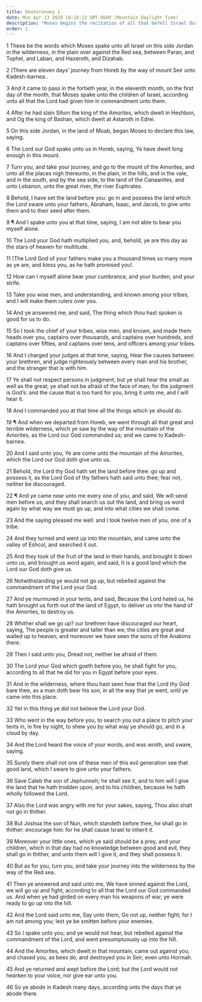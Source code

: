 ```yaml
---
title: Deuteronomy 1
date: Mon Apr 13 2020 16:18:13 GMT-0600 (Mountain Daylight Time)
description: "Moses begins the recitation of all that befell Israel during forty years in the wilderness—The children of Israel are commanded to go into and possess Canaan—Judges and rulers are chosen to assist Moses—Israel’s spies bring an evil report—The adults of Israel will perish—The Amorites defeat the armies of Israel."
order: 1
---
```


1 These be the words which Moses spake unto all Israel on this side Jordan in the wilderness, in the plain over against the Red sea, between Paran, and Tophel, and Laban, and Hazeroth, and Dizahab.

2 (There are eleven days’ journey from Horeb by the way of mount Seir unto Kadesh-barnea..

3 And it came to pass in the fortieth year, in the eleventh month, on the first day of the month, that Moses spake unto the children of Israel, according unto all that the Lord had given him in commandment unto them.

4 After he had slain Sihon the king of the Amorites, which dwelt in Heshbon, and Og the king of Bashan, which dwelt at Astaroth in Edrei.

5 On this side Jordan, in the land of Moab, began Moses to declare this law, saying.

6 The Lord our God spake unto us in Horeb, saying, Ye have dwelt long enough in this mount.

7 Turn you, and take your journey, and go to the mount of the Amorites, and unto all the places nigh thereunto, in the plain, in the hills, and in the vale, and in the south, and by the sea side, to the land of the Canaanites, and unto Lebanon, unto the great river, the river Euphrates.

8 Behold, I have set the land before you: go in and possess the land which the Lord sware unto your fathers, Abraham, Isaac, and Jacob, to give unto them and to their seed after them.

9 ¶ And I spake unto you at that time, saying, I am not able to bear you myself alone.

10 The Lord your God hath multiplied you, and, behold, ye are this day as the stars of heaven for multitude.

11 (The Lord God of your fathers make you a thousand times so many more as ye are, and bless you, as he hath promised you!.

12 How can I myself alone bear your cumbrance, and your burden, and your strife.

13 Take you wise men, and understanding, and known among your tribes, and I will make them rulers over you.

14 And ye answered me, and said, The thing which thou hast spoken is good for us to do.

15 So I took the chief of your tribes, wise men, and known, and made them heads over you, captains over thousands, and captains over hundreds, and captains over fifties, and captains over tens, and officers among your tribes.

16 And I charged your judges at that time, saying, Hear the causes between your brethren, and judge righteously between every man and his brother, and the stranger that is with him.

17 Ye shall not respect persons in judgment; but ye shall hear the small as well as the great; ye shall not be afraid of the face of man; for the judgment is God’s: and the cause that is too hard for you, bring it unto me, and I will hear it.

18 And I commanded you at that time all the things which ye should do.

19 ¶ And when we departed from Horeb, we went through all that great and terrible wilderness, which ye saw by the way of the mountain of the Amorites, as the Lord our God commanded us; and we came to Kadesh-barnea.

20 And I said unto you, Ye are come unto the mountain of the Amorites, which the Lord our God doth give unto us.

21 Behold, the Lord thy God hath set the land before thee: go up and possess it, as the Lord God of thy fathers hath said unto thee; fear not, neither be discouraged.

22 ¶ And ye came near unto me every one of you, and said, We will send men before us, and they shall search us out the land, and bring us word again by what way we must go up, and into what cities we shall come.

23 And the saying pleased me well: and I took twelve men of you, one of a tribe.

24 And they turned and went up into the mountain, and came unto the valley of Eshcol, and searched it out.

25 And they took of the fruit of the land in their hands, and brought it down unto us, and brought us word again, and said, It is a good land which the Lord our God doth give us.

26 Notwithstanding ye would not go up, but rebelled against the commandment of the Lord your God.

27 And ye murmured in your tents, and said, Because the Lord hated us, he hath brought us forth out of the land of Egypt, to deliver us into the hand of the Amorites, to destroy us.

28 Whither shall we go up? our brethren have discouraged our heart, saying, The people is greater and taller than we; the cities are great and walled up to heaven; and moreover we have seen the sons of the Anakims there.

29 Then I said unto you, Dread not, neither be afraid of them.

30 The Lord your God which goeth before you, he shall fight for you, according to all that he did for you in Egypt before your eyes.

31 And in the wilderness, where thou hast seen how that the Lord thy God bare thee, as a man doth bear his son, in all the way that ye went, until ye came into this place.

32 Yet in this thing ye did not believe the Lord your God.

33 Who went in the way before you, to search you out a place to pitch your tents in, in fire by night, to shew you by what way ye should go, and in a cloud by day.

34 And the Lord heard the voice of your words, and was wroth, and sware, saying.

35 Surely there shall not one of these men of this evil generation see that good land, which I sware to give unto your fathers.

36 Save Caleb the son of Jephunneh; he shall see it, and to him will I give the land that he hath trodden upon, and to his children, because he hath wholly followed the Lord.

37 Also the Lord was angry with me for your sakes, saying, Thou also shalt not go in thither.

38 But Joshua the son of Nun, which standeth before thee, he shall go in thither: encourage him: for he shall cause Israel to inherit it.

39 Moreover your little ones, which ye said should be a prey, and your children, which in that day had no knowledge between good and evil, they shall go in thither, and unto them will I give it, and they shall possess it.

40 But as for you, turn you, and take your journey into the wilderness by the way of the Red sea.

41 Then ye answered and said unto me, We have sinned against the Lord, we will go up and fight, according to all that the Lord our God commanded us. And when ye had girded on every man his weapons of war, ye were ready to go up into the hill.

42 And the Lord said unto me, Say unto them, Go not up, neither fight; for I am not among you; lest ye be smitten before your enemies.

43 So I spake unto you; and ye would not hear, but rebelled against the commandment of the Lord, and went presumptuously up into the hill.

44 And the Amorites, which dwelt in that mountain, came out against you, and chased you, as bees do, and destroyed you in Seir, even unto Hormah.

45 And ye returned and wept before the Lord; but the Lord would not hearken to your voice, nor give ear unto you.

46 So ye abode in Kadesh many days, according unto the days that ye abode there.

